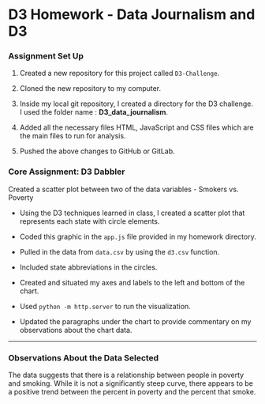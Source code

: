 # D3 Homework - Data Journalism and D3

### Assignment Set Up

1. Created a new repository for this project called `D3-Challenge`. 

2. Cloned the new repository to my computer.

3. Inside my local git repository, I created a directory for the D3 challenge. I used the folder name : **D3_data_journalism**.

4. Added all the necessary files HTML, JavaScript and CSS files which are the main files to run for analysis.

5. Pushed the above changes to GitHub or GitLab.

### Core Assignment: D3 Dabbler 

Created a scatter plot between two of the data variables  - Smokers vs. Poverty

* Using the D3 techniques learned in class, I created a scatter plot that represents each state with circle elements. 

* Coded this graphic in the `app.js` file provided in my homework directory.

* Pulled in the data from `data.csv` by using the `d3.csv` function. 

* Included state abbreviations in the circles.

* Created and situated my axes and labels to the left and bottom of the chart.

* Used `python -m http.server` to run the visualization. 

* Updated the paragraphs under the chart to provide commentary on my observations about the chart data.


- - -

### Observations About the Data Selected

The data suggests that there is a relationship between people in poverty and smoking.  While it is not a significantly steep curve, there appears to be a positive trend between the percent in poverty and the percent that smoke.


